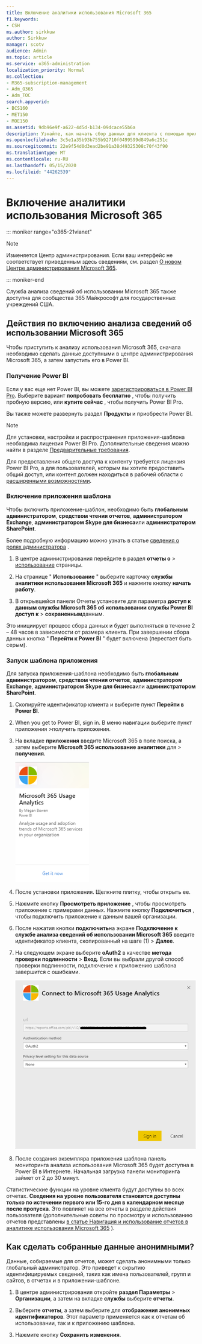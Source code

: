 ```yaml
---
title: Включение аналитики использования Microsoft 365
f1.keywords:
- CSH
ms.author: sirkkuw
author: Sirkkuw
manager: scotv
audience: Admin
ms.topic: article
ms.service: o365-administration
localization_priority: Normal
ms.collection:
- M365-subscription-management
- Adm_O365
- Adm_TOC
search.appverid:
- BCS160
- MET150
- MOE150
ms.assetid: 9db96e9f-a622-4d5d-b134-09dcace55b6a
description: Узнайте, как начать сбор данных для клиента с помощью приложения шаблона аналитики использования Microsoft 365 в Power BI.
ms.openlocfilehash: 3c5e1a35b93b755b92710f0499599d849a6c251c
ms.sourcegitcommit: 22e9f54d0d3ead2be91a38d49325308c70f43f90
ms.translationtype: MT
ms.contentlocale: ru-RU
ms.lasthandoff: 05/15/2020
ms.locfileid: "44262539"
---
```

# <a name="enable-microsoft-365-usage-analytics"></a>Включение аналитики использования Microsoft 365

::: moniker range="o365-21vianet"

> [!NOTE]
> Изменяется Центр администрирования. Если ваш интерфейс не соответствует приведенным здесь сведениям, см. раздел [О новом Центре администрирования Microsoft 365](https://docs.microsoft.com/microsoft-365/admin/microsoft-365-admin-center-preview?view=o365-21vianet).

::: moniker-end

Служба анализа сведений об использовании Microsoft 365 также доступна для сообщества 365 Майкрософт для государственных учреждений США.
  
## <a name="steps-to-enable-microsoft-365-usage-analytics"></a>Действия по включению анализа сведений об использовании Microsoft 365

Чтобы приступить к анализу использования Microsoft 365, сначала необходимо сделать данные доступными в центре администрирования Microsoft 365, а затем запустить его в Power BI.
  
### <a name="get-power-bi"></a>Получение Power BI

Если у вас еще нет Power BI, вы можете [зарегистрироваться в Power BI Pro](https://go.microsoft.com/fwlink/p/?linkid=845347). Выберите вариант **попробовать бесплатно** , чтобы получить пробную версию, или **купите сейчас** , чтобы получить Power BI Pro.
  
  
Вы также можете развернуть раздел **Продукты** и приобрести Power BI. 

> [!NOTE]
> Для установки, настройки и распространения приложения-шаблона необходима лицензия Power BI Pro. Дополнительные сведения можно найти в разделе [Предварительные требования](https://docs.microsoft.com/power-bi/service-template-apps-install-distribute?source=docs#prerequisites).

Для предоставления общего доступа к контенту требуется лицензия Power BI Pro, а для пользователей, которым вы хотите предоставить общий доступ, или контент должен находиться в рабочей области с [расширенными возможностями](https://docs.microsoft.com/power-bi/service-premium-what-is). 
  
### <a name="enable-the-template-app"></a>Включение приложения шаблона

Чтобы включить приложение-шаблон, необходимо быть **глобальным администратором**, **средством чтения отчетов**, **администратором Exchange**, **администратором Skype для бизнеса**или **администратором SharePoint**. 
  
Более подробную информацию можно узнать в статье [сведения о ролях администратора](../add-users/about-admin-roles.md) . 
  
1. В центре администрирования перейдите в раздел **отчеты о** \> <a href="https://go.microsoft.com/fwlink/p/?linkid=2074756" target="_blank">использование</a> страницы. 
    
2. На странице " **Использование** " выберите карточку **службы аналитики использования Microsoft 365** и нажмите кнопку **начать работу**.
    
3. В открывшейся панели Отчеты установите для параметра **доступ к данным службы Microsoft 365 об использовании службы Power BI доступ** **к** \> **сохраненным**данным. 
  
Это инициирует процесс сбора данных и будет выполняться в течение 2 – 48 часов в зависимости от размера клиента. При завершении сбора данных кнопка " **Перейти к Power BI** " будет включена (перестает быть серым). 
    
### <a name="initiate-the-template-app"></a>Запуск шаблона приложения

Для запуска приложения-шаблона необходимо быть **глобальным администратором**, **средством чтения отчетов**, **администратором Exchange**, **администратором Skype для бизнеса**или **администратором SharePoint**. 
  
1. Скопируйте идентификатор клиента и выберите пункт **Перейти в Power BI**.
    
2.  When you get to Power BI, sign in. В меню навигации выберите пункт приложения >получить приложения.    
  
3. На вкладке **приложения** введите Microsoft 365 в поле поиска, а затем выберите **Microsoft 365 использование аналитики** для \> **получения**.

    [![Нажмите кнопку получить сейчас](../../media/78102250-9874-4a32-8365-436f13560b52.png)](https://app.powerbi.com/groups/me/getapps/services/cia_microsoft365.microsoft-365-usage-analytics)
    
4.  После установки приложения. Щелкните плитку, чтобы открыть ее.

5.  Нажмите кнопку **Просмотреть приложение** , чтобы просмотреть приложение с примерами данных. Нажмите кнопку **Подключиться** , чтобы подключить приложение к данным вашей организации.

6.  После нажатия кнопки **подключить**на экране **Подключение к службе анализа сведений об использовании Microsoft 365** введите идентификатор клиента, скопированный на шаге (1) \> **Далее**.
    
7. На следующем экране выберите **oAuth2** в качестве **метода проверки подлинности** \> **Вход**. Если вы выбрали другой способ проверки подлинности, подключение к приложению шаблона завершится с ошибками.
    
    ![Choose oAuth2 as authentication method](../../media/ac85a360-c278-4c60-8aa3-68f4828f1d96.png)
  
8. После создания экземпляра приложения шаблона панель мониторинга анализа использования Microsoft 365 будет доступна в Power BI в Интернете. Начальная загрузка панели мониторинга займет от 2 до 30 минут.
  
Статистические функции на уровне клиента будут доступны во всех отчетах. **Сведения на уровне пользователя становятся доступны только по истечении первого или 15-го дня в календарном месяце после пропуска**. Это повлияет на все отчеты в разделе действия пользователя (дополнительные советы по просмотру и использованию отчетов представлены [в статье Навигация и использование отчетов в аналитике использования Microsoft 365](navigate-and-utilize-reports.md) ).
    
## <a name="make-the-collected-data-anonymous"></a>Как сделать собранные данные анонимными?

Данные, собираемые для отчетов, может сделать анонимными только глобальный администратор. Это приведет к скрытию идентифицируемых сведений, таких как имена пользователей, групп и сайтов, в отчетах и в приложении-шаблоне.
  
1. В центре администрирования откройте **раздел Параметры** \> **Организации**, а затем на вкладке **службы** выберите **отчеты**.
    
2. Выберите **отчеты**, а затем выберите для **отображения анонимных идентификаторов**. Этот параметр применяется как к отчетам об использовании, так и к приложению шаблона.
  
3. Нажмите кнопку **Сохранить изменения**.
